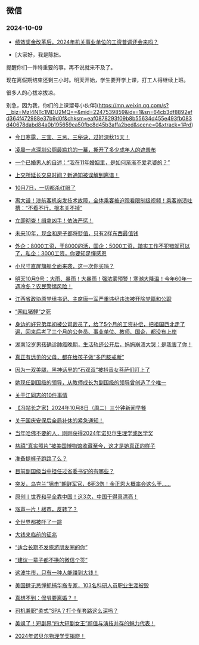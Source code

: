 ## 微信 
### 2024-10-09

+ [绩效奖金改革后，2024年机关事业单位的工资普调还会来吗？](https://mp.weixin.qq.com/s?__biz=MzkwMTY5NTE5OA==&mid=2247484898&idx=1&sn=f593f199764739b99bff8307e39cacc4&chksm=c1703b71e0a02605f76534239ab6368bc1794410120d93749368395023638bda8c464a6b19ff&scene=0&xtrack=1#rd)

+ [大家好，我是陈拙。

提醒你们一件特重要的事。再不说就来不及了。

现在离假期结束还剩三小时。明天开始，学生要开学上课，打工人得继续上班。

很多人的心拔凉拔凉。

别急，因为我，你们的上课溜号小伙伴](https://mp.weixin.qq.com/s?__biz=MzI4NTc1MDU2MQ==&mid=2247539859&idx=1&sn=64cb3df8892efd364f472988e37b9d0f&chksm=eaf0878293f09b8b55634d455e493fb083d40678dabd84a0b195659ea50fbc8d45b3affa2bed&scene=0&xtrack=1#rd)

+ [今日寒露，三宜、三忌、三秘诀，过好深秋15天！](https://mp.weixin.qq.com/s?__biz=MzkyNDQyODYxNw==&mid=2247584501&idx=1&sn=295c5912dc915b300422dd450af0878a&chksm=c008d85ee604462ada854eaf6198786e72e06b61afa41bdf6645169fb5ed4075b9d2833fc18f&scene=0&xtrack=1#rd)

+ [凌晨一点深圳公厕最尴尬的一幕，撕开了多少成年人的遮羞布](https://mp.weixin.qq.com/s?__biz=MjM5Nzg0MTQ3OQ==&mid=2661600186&idx=1&sn=aac33d062c6e38a190d4c2cfc24c23bc&chksm=bc8bbafc42435a91be48bfef7453a792b035a3ac4a5c302c90cfbd6e50e5c41c6c6f836284e9&scene=0&xtrack=1#rd)

+ [一个已婚男人的自述：“我在11年婚姻里，是如何渐渐不爱老婆的？”](https://mp.weixin.qq.com/s?__biz=MjM5MDMyMzg2MA==&mid=2656142266&idx=1&sn=23e396c507b3ede02bdb5be6e29ed320&chksm=bc3a2abe7dace277974f8ee14be68a09098bdca091bf8c3d7ea74ed8a303e9e2fa31fc5010e2&scene=0&xtrack=1#rd)

+ [上交所延长交易时间？新通知被误解到离谱！](https://mp.weixin.qq.com/s?__biz=Mzg5MzEyNzEwNQ==&mid=2247682393&idx=1&sn=6e92a14fe741b5801b63b8df759bc2e2&chksm=c15349bd4f228a1364652585e2a36a0d929c9dbcb749a6c0b0bc0df276a7849b85938190c898&scene=0&xtrack=1#rd)

+ [10月7日，一切都杀红眼了](https://mp.weixin.qq.com/s?__biz=MzA5OTk4NDYwMw==&mid=2651563858&idx=1&sn=d5d7db852ec18194e1c0a2e6cc078b73&chksm=8ab801d014d2dd791b8eaeac4c9746c2a564624f0adcdb6eb27dfcbb28d6b4704feba8c8c6ba&scene=0&xtrack=1#rd)

+ [离大谱！澳航客机突发技术故障，全体乘客被迫观看限制级视频！乘客崩溃吐槽：“不看不行，根本关不掉”](https://mp.weixin.qq.com/s?__biz=MjM5NDAwNDEyMA==&mid=2656124242&idx=1&sn=df2fa51adac1fa18596505a9b556e9d7&chksm=bc93a25f7dcd44f561eaeeac33c0d4646a48e75bf1764e80ab884a655306928297709df2e1bc&scene=0&xtrack=1#rd)

+ [立即彻查！缉拿凶手！依法严惩！](https://mp.weixin.qq.com/s?__biz=MzkwNzQ5MjgwOQ==&mid=2247505323&idx=1&sn=b8f1e3febf00c483bb1ed269f5b7dac1&chksm=c1186deb4f890d96ba68894854207c9baa73005368c04bffc23053c2cc9026714b4c340865a0&scene=0&xtrack=1#rd)

+ [未来10年，现金和房子都将贬值，只有2样东西最值钱](https://mp.weixin.qq.com/s?__biz=MzkwNDU5MzkzNA==&mid=2247485846&idx=2&sn=ea92c369354219757d1b7db922c53186&chksm=c134af7e985382b3a87f9a3e778534eca0f9c68029a6893911b22931b7dda2dfbe0db23f54af&scene=0&xtrack=1#rd)

+ [外企：8000工资，干8000的活，国企：5000工资，踏实工作不犯错就可以了，私企：3000工资，你要知足懂感恩](https://mp.weixin.qq.com/s?__biz=MzAwNzIwNzkyOA==&mid=2450060229&idx=1&sn=759928ef8905b48156be34e69f6778ae&chksm=8daa8cdb6403d67c2a2e4c02e0c6c3bdcefe01f955530d2557d680a5d3f2feaf8a18b070837f&scene=0&xtrack=1#rd)

+ [小尺寸直屏旗舰全面来袭，这一次你买吗？](https://mp.weixin.qq.com/s?__biz=MjM5MDQ4MzU5NQ==&mid=2659161214&idx=1&sn=12dcbda00692f063ffd3f16f130c6586&chksm=bcd9c2af3655c223e1f6c2b5ff2797ded82b622df34b079f07cc163ae66208c528e332cc3bd5&scene=0&xtrack=1#rd)

+ [明天10月9号：大雨、暴雨！大暴雨！强浓雾预警！寒潮大降温！今年60年一遇冷冬？农民警惕风险！](https://mp.weixin.qq.com/s?__biz=MzI0MDgzODE1Mg==&mid=2247513357&idx=2&sn=eb034262e5936860d4cbe1f54f075033&chksm=e8a2517ba3d0d237b6d469071e6fa4693459ef21bce8ce104786cce9ee445817ee85f8b33b3c&scene=0&xtrack=1#rd)

+ [江西省政协原党组书记、主席唐一军严重违纪违法被开除党籍和公职](https://mp.weixin.qq.com/s?__biz=MzAwNTMwNzA0OA==&mid=2652521086&idx=1&sn=7fbb7171247473ae8cb998692c4c33e5&chksm=81301ba9b97dee7c80ec9def010ebed9832d0d44239b0968e33888e8d4a6a17c0f6bbf00cfce&scene=0&xtrack=1#rd)

+ [“网红猪鲤”之死](https://mp.weixin.qq.com/s?__biz=MzAwNTMwNzA0OA==&mid=2652521057&idx=1&sn=cd52a5981adbdde16e84ab4c41147cba&chksm=8161a3cba9223eee9021dbc55d4dbee42da8b1e8a409c0ff9675aebc350997dcb8c85201315f&scene=0&xtrack=1#rd)

+ [身边的好兄弟年初被公司裁员了，给了5个月的工资补偿，把祖国西北走了遍，回来后考了三个月的公务员、事业单位、教师、国企，都没有上岸](https://mp.weixin.qq.com/s?__biz=Mzg3MTk3NTgyNg==&mid=2247489888&idx=1&sn=c5c7d44adc70786a13149319fc26a2b1&chksm=cff4638c768f3523beecd62509fb42fa98fbff2310125a04ba47d52f8a5b1dd2321eaff9dea7&scene=0&xtrack=1#rd)

+ [湖南12岁男孩确诊肺癌晚期，生活轨迹公开后，妈妈崩溃大哭：是我害了你！](https://mp.weixin.qq.com/s?__biz=Mzg2Njk2Mjk3OA==&mid=2247497409&idx=1&sn=c82a1351e15bf87cc1c493aeb3cba0ab&chksm=cff04086c69105abc0df0faf2ef5a2c6b5767acb76a3c55587d206c759595c01490297493b59&scene=0&xtrack=1#rd)

+ [真正有远见的父母，都在给孩子做“多巴胺戒断”](https://mp.weixin.qq.com/s?__biz=MzUyNzE4OTE1Mw==&mid=2247789705&idx=1&sn=91bcb36446e4d934a77a2fd37867bdde&chksm=fb13ca4b4a6b30e6954bb83a53d1c912caec612de46ad82f5050d4492db647b226a37d903c03&scene=0&xtrack=1#rd)

+ [因为一双美腿，黑神话里的“石双双”被抖音女菩萨们盯上了](https://mp.weixin.qq.com/s?__biz=MzU3Nzc1MzMzOA==&mid=2247773804&idx=2&sn=580853cf47857157b131e9c82b11b625&chksm=fc123f20b0810f90541a56a8d745c5ab3af0b722d529b7f788c05f3b0d28490e6c1e8ddfdbf8&scene=0&xtrack=1#rd)

+ [她现任副国级的领导，从教师成长为副国级的领导曾创造了个唯一](https://mp.weixin.qq.com/s?__biz=MzI2NjU2MzI0Ng==&mid=2247507937&idx=2&sn=ade33fa1c782245db05f45323aa2fb66&chksm=eb3ffae7356a933342201715a1c682a64d46a018072958434bdf100fdd15ff6dfc8ba24c5f38&scene=0&xtrack=1#rd)

+ [关于江同志的10件事情](https://mp.weixin.qq.com/s?__biz=MzI2NjU2MzI0Ng==&mid=2247507937&idx=1&sn=53cc9ca8a51339316cc840fe8ff95b36&chksm=eb33eac2361ec679db6e24f6a8523ada10ebca774abdff2fbbf77a5d980ba126239a28febe48&scene=0&xtrack=1#rd)

+ [【冯站长之家】2024年10月8日（周二）三分钟新闻早餐](https://mp.weixin.qq.com/s?__biz=MzA5OTQyMDgyOQ==&mid=2652724422&idx=1&sn=691cee04fe412721be55af45edd1d982&chksm=8a738de0dec37759988a236d2e0c0202944076e373863ca47c0685e936c05a0be7ac9c15c5bb&scene=0&xtrack=1#rd)

+ [关于国庆安保后全局补休的紧急通知！](https://mp.weixin.qq.com/s?__biz=MzA4OTE0MTc4Mg==&mid=2655669795&idx=1&sn=463f954f3a259478274dbc0bb433dacd&chksm=8a0b876f3dff86b3e7eeea17cf7d066ffaa5066b2af1951e2707297a4e8c6aa6b02380d43adf&scene=0&xtrack=1#rd)

+ [当年哈佛不要的人，刚刚获得2024年诺贝尔生理学或医学奖](https://mp.weixin.qq.com/s?__biz=MzIyNDA2NTI4Mg==&mid=2655543686&idx=1&sn=b6c4f0458960331ba51e2dcc0b9a4bca&chksm=f28a15172ca65eb793e37bd3187ed9f0d4e2573167d3b77fd48440a9e764fd71f705fff93420&scene=0&xtrack=1#rd)

+ [慈禧“真实照片”被美国博物馆收藏至今，这才是她真正的样子](https://mp.weixin.qq.com/s?__biz=MzAwNTgyMTg3Nw==&mid=2660284449&idx=1&sn=2bc397da4166fe8cdcb589f48093d96b&chksm=8145b11c0f81020d984af65a8c727ff3935235eb4ed2f1cd8d5bef3dcb3e44b83900764449ca&scene=0&xtrack=1#rd)

+ [准备提裤子跑路了么？](https://mp.weixin.qq.com/s?__biz=MzkxNzY1MzE4Nw==&mid=2247486778&idx=1&sn=a7d5cc9bcab0390e1c11161500e83870&chksm=c049111e0b1ac61160849e9f2e0c85d252fceee22c1951d5ea6da9633ae0d119ae1068a9a36e&scene=0&xtrack=1#rd)

+ [目前副国级当中担任过省委书记的有哪些？](https://mp.weixin.qq.com/s?__biz=MzI2NjU2MzI0Ng==&mid=2247507507&idx=2&sn=510d687847ffb2f86f8530227100634f&chksm=eb462cf5ddac256e51d630d8386e4ac8410906949eb12cd393b02c6ef6afc83af19d6de6b8c4&scene=0&xtrack=1#rd)

+ [突发，乌克兰“狙击”朝鲜军官，6死3伤！金正恩大概率会这么干……](https://mp.weixin.qq.com/s?__biz=MzUxNjUxMTg3OA==&mid=2247647984&idx=2&sn=620865d112dbf3b159eb672eebe9eeb3&chksm=f8c1926c9b0b8b0cb8b9b77cd66c0be1f2c586662359e7a3da19edbf7880ec3e728536009527&scene=0&xtrack=1#rd)

+ [原创丨世界和平全靠中国！这3次，中国干得真漂亮！](https://mp.weixin.qq.com/s?__biz=MzUxNjUxMTg3OA==&mid=2247647984&idx=1&sn=c17daa9765c1d5cb8e863364ee89d1f3&chksm=f89424ee69b7d3aa2f49ea7bf29ac354cfbe7f34f1a57318aaf65d953425cea4152dff39451c&scene=0&xtrack=1#rd)

+ [涨声一片！楼市，反转了？](https://mp.weixin.qq.com/s?__biz=MzAwNTc2Mzc0Ng==&mid=2652273701&idx=1&sn=7e5b557484b7c1c8a856a2a9267e4c29&chksm=813675a9f7e4a18a5d1a8c444b894437a19c033ec1a60e79535400ad12a58698df05e3834591&scene=0&xtrack=1#rd)

+ [全世界都被吓了一跳](https://mp.weixin.qq.com/s?__biz=MzA5OTk4NDYwMw==&mid=2651563678&idx=1&sn=0b5708c87864df5123c16bfa9202dd76&chksm=8aeb74d7f02a1e912b8f6908129c18e3b864608f41674d0c1e9e9ec0e24e9c3f3145b5b1581f&scene=0&xtrack=1#rd)

+ [大钱来临前的征兆](https://mp.weixin.qq.com/s?__biz=MzkwNzYzMjI2Mg==&mid=2247486093&idx=1&sn=7f676ede57771ac25885c90c093f35fd&chksm=c10f7f73506c27785fa9017dd87ee730c336bdfb11298a7a2ef1d11c307af2dd02815af909eb&scene=0&xtrack=1#rd)

+ [“适合长期不发旅游朋友圈的你”](https://mp.weixin.qq.com/s?__biz=Mzk0MzY3ODE2MA==&mid=2247504349&idx=1&sn=cfc59d5a55ea3cb2a3cfbf57f30e85ff&chksm=c2065a50946926a5a3e177c66ccfc87cf92b26e11dae079a1f14fd305425ef04562af7fa63c8&scene=0&xtrack=1#rd)

+ [“建议一辈子都不换的微信个签”](https://mp.weixin.qq.com/s?__biz=Mzk0MDY3OTQ0OQ==&mid=2247486297&idx=1&sn=0b1397476349f2a253e28b3f8017f9c3&chksm=c3af4e7ad59338d587afc76419fb0cdb08e910eefe14fc84893b68902b790d3b0e1714a01c42&scene=0&xtrack=1#rd)

+ [这波牛市，只有一种人能赚到大钱！](https://mp.weixin.qq.com/s?__biz=MzAwOTc2MDg0Ng==&mid=2651021901&idx=1&sn=aa498f9c877d56eec250bdb8e8bf7e72&chksm=81dcb8f3b043e828e89908f973bd53debc603f8811ff4a90a8b997e0c0bfef8d3c00ef48c055&scene=0&xtrack=1#rd)

+ [美国肆无忌惮抓捕华裔专家，103名科研人员职业生涯被毁](https://mp.weixin.qq.com/s?__biz=MzAxNDAwMDM0Nw==&mid=2650730852&idx=1&sn=587a3c8e76760c5e5debbeba225faeb7&chksm=82a97e58606d465160a965b03701e26bab9fa52ba8abd0600d613dd7c68fdbd2256ddf03a80a&scene=0&xtrack=1#rd)

+ [真想不到：侃爷要离婚？！](https://mp.weixin.qq.com/s?__biz=MjM5NDE1MDYyMQ==&mid=2651286803&idx=1&sn=8afb2cac0a4f9ff3543eec4f0b0fa0e0&chksm=bcd36978254982084686d9cd81bcbaa889bb27114c651ed4556faadd14b6b9b9e37427cfb615&scene=0&xtrack=1#rd)

+ [司机兼职“柔式”SPA？打个车套路这么深吗？](https://mp.weixin.qq.com/s?__biz=Mzk0MDY3NzMzMQ==&mid=2247627138&idx=1&sn=12bdf84e70502aef851763e1efb3739c&chksm=c376dc8666a2f3580d9a0a58526aaea96cb1aa6f7d7a13309b13555cac94e19a6841a4e1cd9f&scene=0&xtrack=1#rd)

+ [美飒了！短剧界“四大短剧女王”颜值与演技并存的魅力代表！](https://mp.weixin.qq.com/s?__biz=MzkwMDcwNzIzOQ==&mid=2247485280&idx=1&sn=14fbe85d9133ac85a875665f7c25bf5d&chksm=c1ca938f3daf23cdb2f824c1c4b02bf44a3584e1c6bf2e8b6b74fb947eb8c9020eedf30ba2ce&scene=0&xtrack=1#rd)

+ [2024年诺贝尔物理学奖揭晓！](https://mp.weixin.qq.com/s?__biz=MzI3NDI5MjI4OQ==&mid=2247810389&idx=1&sn=04530a62313adde70d8f6d43ce931ef1&chksm=ead932b98ec7f17c0d20a6a5253fd16aba7afa53ea6cd161c0034ac699445f8fe212917aa7a8&scene=0&xtrack=1#rd)

